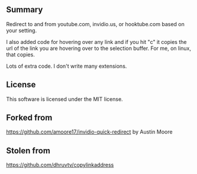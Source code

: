 ## Summary
Redirect to and from youtube.com, invidio.us, or hooktube.com based on your
setting.

I also added code for hovering over any link and if you hit "c" it copies the
url of the link you are hovering over to the selection buffer. For me, on linux,
that copies.

Lots of extra code. I don't write many extensions.

## License
This software is licensed under the MIT license.

## Forked from
https://github.com/amoore17/invidio-quick-redirect by Austin Moore

## Stolen from
https://github.com/dhruvtv/copylinkaddress
